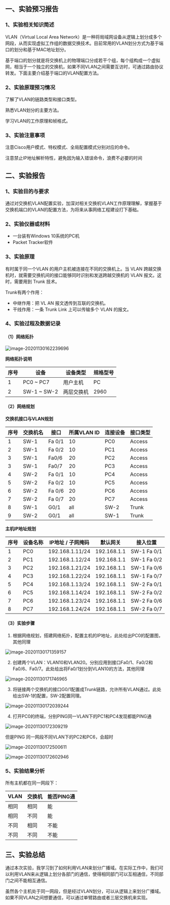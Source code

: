 ## 一、实验预习报告

### 1、实验相关知识简述

VLAN（Virtual Local Area Network）是一种将局域网设备从逻辑上划分成多个网段，从而实现虚拟工作组的数据交换技术。目前常用的VLAN划分方式为基于端口的划分和基于MAC地址划分。

基于端口的划分就是将交换机上的物理端口分成若干个组，每个组构成一个虚拟网，相当于一个独立的交换机，如果不同VLAN之间需要互访时，可通过路由协议转发。下面主要介绍基于端口的VLAN配置方法。

### 2、实验原理预习情况

了解了VLAN的链路类型和接口类型。

熟悉VLAN划分的主要方法。

学习VLAN的工作原理和帧格式。

### 3、实验注意事项

注意Cisco用户模式、特权模式、全局配置模式分别对应的命令。

注意禁止IP地址解析特性，避免因为输入错误命令，浪费不必要的时间



## 二、实验报告

### 1、实验目的与要求

通过对交换机VLAN配置实验，加深对相关交换机VLAN工作原理理解，掌握基于交换机端口的VLAN的配置方法，为将来从事网络工程建设打下基础。

### 2、实验仪器或材料

- 一台装有Windows 10系统的PC机
- Packet Tracker软件



### 3、实验原理

有时属于同一个VLAN 的用户主机被连接在不同的交换机上。当 VLAN 跨越交换机时，就需要交换机间的接口能够同时识别和发送跨越交换机的 VLAN 报文。这时，需要用到 Trunk 技术。 

Trunk有两个作用：

* 中继作用：把 VL AN 报文透传到互联的交换机。
* 干线作用：一条 Trunk Link 上可以传输多个 VLAN 的报文。

### 4、实验过程及数据记录

#### （1）网络拓扑

![image-20201130162239696](assets/%E5%AE%9E%E9%AA%8C%E5%9B%9B/image-20201130162239696.png)



**网络拓扑说明**

| 序号 | 设备        | 设备类型   | 规格型号 |
| ---- | ----------- | ---------- | -------- |
| 1    | PC0 ~ PC7   | 用户主机   | PC       |
| 2    | SW-1 ~ SW-2 | 两层交换机 | 2960     |



#### （2）网络规划

**交换机接口与VLAN规划**

| 序号 | 交换机名 | 接口   | 所属VLAN ID | 连接设备 | 接口类型 |
| ---- | -------- | ------ | ----------- | -------- | -------- |
| 1    | SW-1     | Fa 0/1 | 10          | PC0      | Access   |
| 2    | SW-1     | Fa 0/2 | 10          | PC1      | Access   |
| 3    | SW-1     | Fa0/6  | 20          | PC2      | Access   |
| 3    | SW-1     | Fa0/7  | 20          | PC3      | Access   |
| 4    | SW-2     | Fa 0/1 | 10          | PC4      | Access   |
| 5    | SW-2     | Fa 0/2 | 10          | PC5      | Access   |
| 6    | SW-2     | Fa 0/6 | 20          | PC6      | Access   |
| 7    | SW-2     | Fa 0/7 | 20          | PC7      | Access   |
| 8    | SW-1     | G0/1   | all         | SW-2     | Trunk    |
| 9    | SW-2     | G0/1   | all         | SW-1     | Trunk    |



**主机IP地址规划**

| 序号 | 设备名称 | IP地址 / 子网掩码 | 默认网关    | 接入位置     |
| ---- | -------- | ----------------- | ----------- | ------------ |
| 1    | PC0      | 192.168.1.11/24   | 192.168.1.1 | SW-1  Fa 0/1 |
| 2    | PC1      | 192.168.1.12/24   | 192.168.1.1 | SW-1  Fa 0/2 |
| 3    | PC2      | 192.168.1.21/24   | 192.168.1.1 | SW-1  Fa 0/6 |
| 4    | PC3      | 192.168.1.22/24   | 192.168.1.1 | SW-1  Fa 0/7 |
| 5    | PC4      | 192.168.1.13/24   | 192.168.1.1 | SW-2  Fa 0/1 |
| 6    | PC5      | 192.168.1.14/24   | 192.168.1.1 | SW-2  Fa 0/2 |
| 7    | PC6      | 192.168.1.23/24   | 192.168.1.1 | SW-2  Fa 0/6 |
| 8    | PC7      | 192.168.1.24/24   | 192.168.1.1 | SW-2  Fa 0/7 |



#### （3）实验步骤

1. 根据网络规划，搭建网络拓扑，配置主机的IP地址，此处给出PC0的配置图，其他同理

![image-20201130171359157](assets/%E5%AE%9E%E9%AA%8C%E5%9B%9B/image-20201130171359157.png)

2. 创建两个VLAN：VLAN10和VLAN20。分别应用到接口Fa0/1、Fa0/2和Fa0/6、Fa0/7。此处给出将Fa0/1划分到VLAN10的方法，其他同理

![image-20201130171746965](assets/%E5%AE%9E%E9%AA%8C%E5%9B%9B/image-20201130171746965.png)

3. 将链接两个交换机的接口G0/1配置成Trunk链路，允许所有VLAN通过。此处给出SW-1的配置，SW-2配置同理。

![image-20201130172039244](assets/%E5%AE%9E%E9%AA%8C%E5%9B%9B/image-20201130172039244.png)

4. 打开PC0的终端，分别PING同一VLAN下的PC1和PC4发现都能PING通

![image-20201130172309219](assets/%E5%AE%9E%E9%AA%8C%E5%9B%9B/image-20201130172309219.png)

但是PING 同一网段不同VLAN下的PC2和PC6，会超时

![image-20201130172500611](assets/%E5%AE%9E%E9%AA%8C%E5%9B%9B/image-20201130172500611.png)

![image-20201130172602946](assets/%E5%AE%9E%E9%AA%8C%E5%9B%9B/image-20201130172602946.png)





### 5、实验结果分析

所有主机都在同一网段下：

| VLAN | 交换机 | 能否PING通 |
| ---- | ------ | ---------- |
| 相同 | 相同   | 能         |
| 相同 | 不同   | 能         |
| 不同 | 相同   | 不能       |
| 不同 | 不同   | 不能       |



## 三、实验总结

通过本次实验，我学习到了如何利用VLAN来划分广播域。在实际工作中，我们可以利用VLAN来从逻辑上划分各部门的通信，使得相同部门可以互相通信，不同部门之间不能相互通信。

虽然各个主机处于同一网段，但是经过VLAN划分，可以从逻辑上来划分广播域。如果不同VLAN之间想要通信，可以通过单臂路由或者三层交换机来实现。



